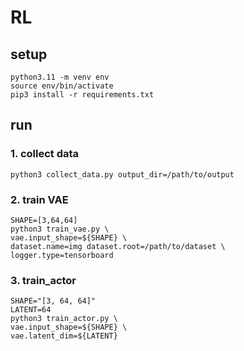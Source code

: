 # RL

## setup
```shell
python3.11 -m venv env
source env/bin/activate
pip3 install -r requirements.txt
```

## run

### 1. collect data
```shell
python3 collect_data.py output_dir=/path/to/output
```

### 2. train VAE
```shell
SHAPE=[3,64,64]
python3 train_vae.py \
vae.input_shape=${SHAPE} \
dataset.name=img dataset.root=/path/to/dataset \
logger.type=tensorboard 
```

### 3. train_actor
```shell
SHAPE="[3, 64, 64]"
LATENT=64
python3 train_actor.py \
vae.input_shape=${SHAPE} \
vae.latent_dim=${LATENT}

```